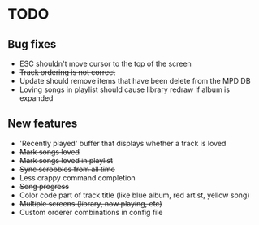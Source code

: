 TODO
====

Bug fixes
---------
- ESC shouldn't move cursor to the top of the screen
- ~~Track ordering is not correct~~
- Update should remove items that have been delete from the MPD DB
- Loving songs in playlist should cause library redraw if album is expanded

New features
------------
- 'Recently played' buffer that displays whether a track is loved
- ~~Mark songs loved~~
- ~~Mark songs loved in playlist~~
- ~~Sync scrobbles from all time~~
- Less crappy command completion
- ~~Song progress~~
- Color code part of track title (like blue album, red artist, yellow song)
- ~~Multiple screens (library, now playing, etc)~~
- Custom orderer combinations in config file

